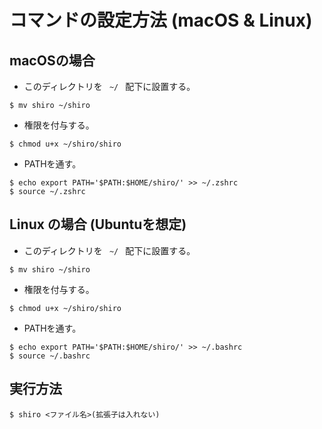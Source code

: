 # コマンドの設定方法 (macOS & Linux)
## macOSの場合  
- このディレクトリを <code> ~/ </code> 配下に設置する。  
```
$ mv shiro ~/shiro
```
- 権限を付与する。
```
$ chmod u+x ~/shiro/shiro
```
- PATHを通す。
```
$ echo export PATH='$PATH:$HOME/shiro/' >> ~/.zshrc
$ source ~/.zshrc
```

## Linux の場合 (Ubuntuを想定)
- このディレクトリを <code> ~/ </code> 配下に設置する。
```
$ mv shiro ~/shiro
```
- 権限を付与する。
```
$ chmod u+x ~/shiro/shiro
```
- PATHを通す。
```
$ echo export PATH='$PATH:$HOME/shiro/' >> ~/.bashrc
$ source ~/.bashrc
```

## 実行方法
```
$ shiro <ファイル名>(拡張子は入れない)
```
